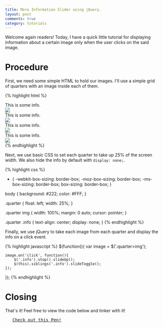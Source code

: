 ```yaml
---
title: More Information Slider using jQuery.
layout: post
comments: true
category: tutorials
---
```


Welcome again readers! Today, I have a quick little tutorial for displaying information about a certain image only when the user clicks on the said image.

# Procedure

First, we need some simple HTML to hold our images. I'll use a simple grid of quarters with an image inside each of them.

{% highlight html %}
<div class="quarter">
    <div class="info">
    	This is some info.
    </div>
    <img src="http://lorempixel.com/300/300/people/">
</div>

<div class="quarter">
    <div class="info">
    	This is some info.
    </div>
    <img src="http://lorempixel.com/300/300/abstract/">
</div>

<div class="quarter">
    <div class="info">
    	This is some info.
    </div>
    <img src="http://lorempixel.com/300/300/city/">
</div>

<div class="quarter">
    <div class="info">
    	This is some info.
    </div>
    <img src="http://lorempixel.com/300/300/sports/">
</div>
{% endhighlight %}

Next, we use basic CSS to set each quarter to take up 25% of the screen width. We also hide the info by default with `display: none;`.

{% highlight css %}
* {
    -webkit-box-sizing: border-box;
    -moz-box-sizing: border-box;
    -ms-box-sizing: border-box;
    box-sizing: border-box;
}

body {
    background: #222;
    color: #FFF;
}

.quarter {
    float: left;
    width: 25%;
}

.quarter img {
    width: 100%;
    margin: 0 auto;
    cursor: pointer;
}

.quarter .info {
    text-align: center;
    display: none;
}
{% endhighlight %}

Finally, we use jQuery to take each image from each quarter and display the info on a click event.

{% highlight javascript %}
$(function(){
	var image = $('.quarter>img');

	image.on('click', function(){
		$('.info').stop().slideUp();
		$(this).siblings('.info').slideToggle();
	});
});
{% endhighlight %}

# Closing

That's it! Feel free to view the code below and tinker with it!
<pre class="codepen" data-height="300" data-type="result" data-href="EKFoi" data-user="srig99" data-safe="true"> <code> </code> <a href="http://codepen.io/srig99/pen/EKFoi">Check out this Pen!</a> </pre>
<script src="http://codepen.io/assets/embed/ei.js"> </script>